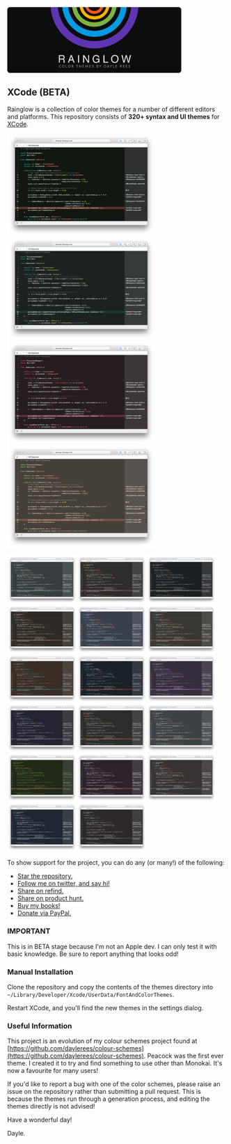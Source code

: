 <img alt="Rainglow" src="https://raw.githubusercontent.com/rainglow/examples/master/artwork/header.png" width="400" />

## XCode (BETA)

Rainglow is a collection of color themes for a number of different editors and platforms. This repository consists of **320+ syntax and UI themes** for [XCode](https://developer.apple.com/xcode/).

<a href="https://raw.githubusercontent.com/rainglow/examples/master/xcode/gloom-contrast.png" target="_blank"><img src="https://raw.githubusercontent.com/rainglow/examples/master/xcode/gloom-contrast.png" width="340" /></a><a href="https://raw.githubusercontent.com/rainglow/examples/master/xcode/kiwi.png" target="_blank"><img src="https://raw.githubusercontent.com/rainglow/examples/master/xcode/kiwi.png" width="340" /></a><a href="https://raw.githubusercontent.com/rainglow/examples/master/xcode/piggy.png" target="_blank"><img src="https://raw.githubusercontent.com/rainglow/examples/master/xcode/piggy.png" width="340" /></a><a href="https://raw.githubusercontent.com/rainglow/examples/master/xcode/earthsong.png" target="_blank"><img src="https://raw.githubusercontent.com/rainglow/examples/master/xcode/earthsong.png" width="340" /></a>

<a href="https://raw.githubusercontent.com/rainglow/examples/master/xcode/tonic.png" target="_blank"><img src="https://raw.githubusercontent.com/rainglow/examples/master/xcode/tonic.png" width="160" /></a><a href="https://raw.githubusercontent.com/rainglow/examples/master/xcode/solarflare.png" target="_blank"><img src="https://raw.githubusercontent.com/rainglow/examples/master/xcode/solarflare.png" width="160" /></a><a href="https://raw.githubusercontent.com/rainglow/examples/master/xcode/rainbow.png" target="_blank"><img src="https://raw.githubusercontent.com/rainglow/examples/master/xcode/rainbow.png" width="160" /></a><a href="https://raw.githubusercontent.com/rainglow/examples/master/xcode/peel.png" target="_blank"><img src="https://raw.githubusercontent.com/rainglow/examples/master/xcode/peel.png" width="160" /></a><a href="https://raw.githubusercontent.com/rainglow/examples/master/xcode/peacocks-in-space.png" target="_blank"><img src="https://raw.githubusercontent.com/rainglow/examples/master/xcode/peacocks-in-space.png" width="160" /></a><a href="https://raw.githubusercontent.com/rainglow/examples/master/xcode/peacock.png" target="_blank"><img src="https://raw.githubusercontent.com/rainglow/examples/master/xcode/peacock.png" width="160" /></a><a href="https://raw.githubusercontent.com/rainglow/examples/master/xcode/mintchoc.png" target="_blank"><img src="https://raw.githubusercontent.com/rainglow/examples/master/xcode/mintchoc.png" width="160" /></a><a href="https://raw.githubusercontent.com/rainglow/examples/master/xcode/legacy.png" target="_blank"><img src="https://raw.githubusercontent.com/rainglow/examples/master/xcode/legacy.png" width="160" /></a><a href="https://raw.githubusercontent.com/rainglow/examples/master/xcode/lavender.png" target="_blank"><img src="https://raw.githubusercontent.com/rainglow/examples/master/xcode/lavender.png" width="160" /></a><a href="https://raw.githubusercontent.com/rainglow/examples/master/xcode/heroku.png" target="_blank"><img src="https://raw.githubusercontent.com/rainglow/examples/master/xcode/heroku.png" width="160" /></a><a href="https://raw.githubusercontent.com/rainglow/examples/master/xcode/halflife.png" target="_blank"><img src="https://raw.githubusercontent.com/rainglow/examples/master/xcode/halflife.png" width="160" /></a><a href="https://raw.githubusercontent.com/rainglow/examples/master/xcode/goldfish.png" target="_blank"><img src="https://raw.githubusercontent.com/rainglow/examples/master/xcode/goldfish.png" width="160" /></a><a href="https://raw.githubusercontent.com/rainglow/examples/master/xcode/glowfish.png" target="_blank"><img src="https://raw.githubusercontent.com/rainglow/examples/master/xcode/glowfish.png" width="160" /></a><a href="https://raw.githubusercontent.com/rainglow/examples/master/xcode/crisp.png" target="_blank"><img src="https://raw.githubusercontent.com/rainglow/examples/master/xcode/crisp.png" width="160" /></a><a href="https://raw.githubusercontent.com/rainglow/examples/master/xcode/bold.png" target="_blank"><img src="https://raw.githubusercontent.com/rainglow/examples/master/xcode/bold.png" width="160" /></a><a href="https://raw.githubusercontent.com/rainglow/examples/master/xcode/azure.png" target="_blank"><img src="https://raw.githubusercontent.com/rainglow/examples/master/xcode/azure.png" width="160" /></a><a href="https://raw.githubusercontent.com/rainglow/examples/master/xcode/arzstotska.png" target="_blank"><img src="https://raw.githubusercontent.com/rainglow/examples/master/xcode/arzstotska.png" width="160" /></a>

To show support for the project, you can do any (or many!) of the following:

- [Star the repository.](https://github.com/rainglow/xcode/stargazers)
- [Follow me on twitter, and say hi!](https://twitter.com/daylerees)
- [Share on refind.](https://refind.com/daylerees?invite=9125a6f6a7)
- [Share on product hunt.](https://www.producthunt.com/)
- [Buy my books!](https://daylerees.com/books/)
- [Donate via PayPal.](https://paypal.me/daylerees)

### IMPORTANT

This is in BETA stage because I'm not an Apple dev. I can only test it with basic knowledge. Be sure to report anything that looks odd!

### Manual Installation

Clone the repository and copy the contents of the themes directory into `~/Library/Developer/Xcode/UserData/FontAndColorThemes`.

Restart XCode, and you'll find the new themes in the settings dialog.

### Useful Information

This project is an evolution of my colour schemes project found at [https://github.com/daylerees/colour-schemes](https://github.com/daylerees/colour-schemes). Peacock was the first ever theme. I created it to try and find something to use other than Monokai. It's now a favourite for many users!

If you'd like to report a bug with one of the color schemes, please raise an issue on the repository rather than submitting a pull request. This is because the themes run through a generation process, and editing the themes directly is not advised!

Have a wonderful day!

Dayle.